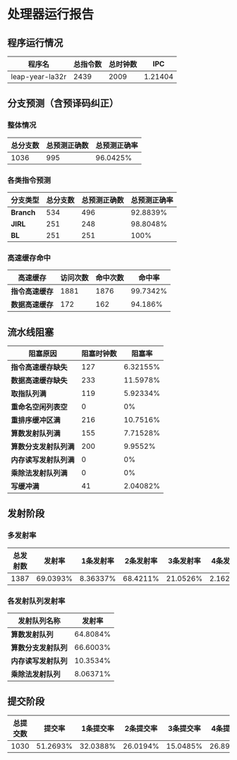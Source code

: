 # 处理器运行报告
## 程序运行情况
|程序名|总指令数|总时钟数|IPC|
|---|---|---|---|
|leap-year-la32r|2439|2009|1.21404|

## 分支预测（含预译码纠正）
### 整体情况
|总分支数|总预测正确数|总预测正确率|
|---|---|---|
|1036|995|96.0425%|

### 各类指令预测
|分支类型|总分支数|总预测正确数|总预测正确率|
|---|---|---|---|
|**Branch**| 534 | 496 | 92.8839%|
|**JIRL**| 251 | 248 | 98.8048%|
|**BL**| 251 | 251 | 100%|

### 高速缓存命中
|高速缓存|访问次数|命中次数|命中率|
|---|---|---|---|
|**指令高速缓存**| 1881 | 1876 | 99.7342%|
|**数据高速缓存**| 172 | 162 | 94.186%|
## 流水线阻塞
|阻塞原因|阻塞时钟数|阻塞率|
|---|---|---|
|**指令高速缓存缺失**| 127 | 6.32155%|
|**数据高速缓存缺失**| 233 | 11.5978%|
|**取指队列满**| 119 | 5.92334%|
|**重命名空闲列表空**|0 | 0%|
|**重排序缓冲区满**|216 | 10.7516%|
|**算数发射队列满**|155 | 7.71528%|
|**算数分支发射队列满**|200 | 9.9552%|
|**内存读写发射队列满**|0 | 0%|
|**乘除法发射队列满**|0 | 0%|
|**写缓冲满**|41 | 2.04082%|

## 发射阶段
### 多发射率
|总发射数|发射率|1条发射率|2条发射率|3条发射率|4条发射率|
|---|---|---|---|---|---|
|1387|69.0393%|8.36337%|68.4211%|21.0526%|2.16294%|

### 各发射队列发射率
|发射队列名称|发射率|
|---|---|
|**算数发射队列**|64.8084%|
|**算数分支发射队列**|66.6003%|
|**内存读写发射队列**|10.3534%|
|**乘除法发射队列**|8.06371%|

## 提交阶段
|总提交数|提交率|1条提交率|2条提交率|3条提交率|4条提交率|
|---|---|---|---|---|---|
|1030|51.2693%|32.0388%|26.0194%|15.0485%|26.8932%|
